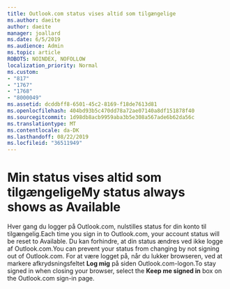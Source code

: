 ```yaml
---
title: Outlook.com status vises altid som tilgængelige
ms.author: daeite
author: daeite
manager: joallard
ms.date: 6/5/2019
ms.audience: Admin
ms.topic: article
ROBOTS: NOINDEX, NOFOLLOW
localization_priority: Normal
ms.custom:
- "817"
- "1767"
- "1768"
- "8000049"
ms.assetid: dcddbff8-6501-45c2-8169-f18de7613d81
ms.openlocfilehash: 404bd93b5c470dd78a72ae07140a8df151878f40
ms.sourcegitcommit: 1d98db8acb9959aba3b5e308a567ade6b62da56c
ms.translationtype: MT
ms.contentlocale: da-DK
ms.lasthandoff: 08/22/2019
ms.locfileid: "36511949"
---
```

# <a name="my-status-always-shows-as-available"></a><span data-ttu-id="f352d-102">Min status vises altid som tilgængelige</span><span class="sxs-lookup"><span data-stu-id="f352d-102">My status always shows as Available</span></span>

<span data-ttu-id="f352d-103">Hver gang du logger på Outlook.com, nulstilles status for din konto til tilgængelig.</span><span class="sxs-lookup"><span data-stu-id="f352d-103">Each time you sign in to Outlook.com, your account status will be reset to Available.</span></span> <span data-ttu-id="f352d-104">Du kan forhindre, at din status ændres ved ikke logge af Outlook.com.</span><span class="sxs-lookup"><span data-stu-id="f352d-104">You can prevent your status from changing by not signing out of Outlook.com.</span></span> <span data-ttu-id="f352d-105">For at være logget på, når du lukker browseren, ved at markere afkrydsningsfeltet **Log mig** på siden Outlook.com-logon.</span><span class="sxs-lookup"><span data-stu-id="f352d-105">To stay signed in when closing your browser, select the **Keep me signed in** box on the Outlook.com sign-in page.</span></span>
